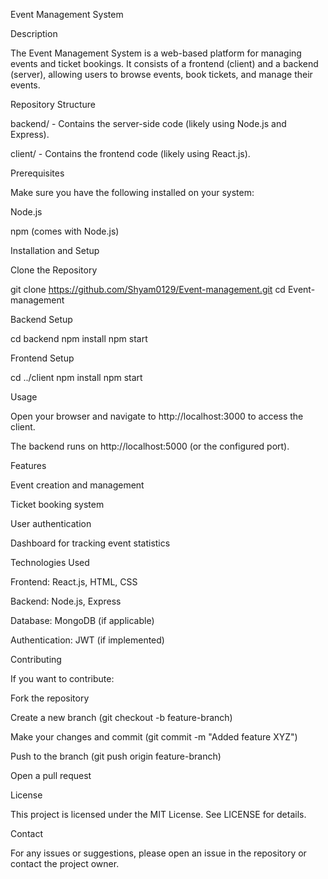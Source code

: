 Event Management System

Description

The Event Management System is a web-based platform for managing events and ticket bookings. It consists of a frontend (client) and a backend (server), allowing users to browse events, book tickets, and manage their events.

Repository Structure

backend/ - Contains the server-side code (likely using Node.js and Express).

client/ - Contains the frontend code (likely using React.js).

Prerequisites

Make sure you have the following installed on your system:

Node.js

npm (comes with Node.js)

Installation and Setup

Clone the Repository

git clone https://github.com/Shyam0129/Event-management.git
cd Event-management

Backend Setup

cd backend
npm install
npm start

Frontend Setup

cd ../client
npm install
npm start

Usage

Open your browser and navigate to http://localhost:3000 to access the client.

The backend runs on http://localhost:5000 (or the configured port).

Features

Event creation and management

Ticket booking system

User authentication

Dashboard for tracking event statistics

Technologies Used

Frontend: React.js, HTML, CSS

Backend: Node.js, Express

Database: MongoDB (if applicable)

Authentication: JWT (if implemented)

Contributing

If you want to contribute:

Fork the repository

Create a new branch (git checkout -b feature-branch)

Make your changes and commit (git commit -m "Added feature XYZ")

Push to the branch (git push origin feature-branch)

Open a pull request

License

This project is licensed under the MIT License. See LICENSE for details.

Contact

For any issues or suggestions, please open an issue in the repository or contact the project owner.

